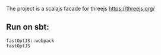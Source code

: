 The project is a scalajs facade for threejs
https://threejs.org/


## Run on sbt:
```
fastOptJS::webpack
fastOptJS
```